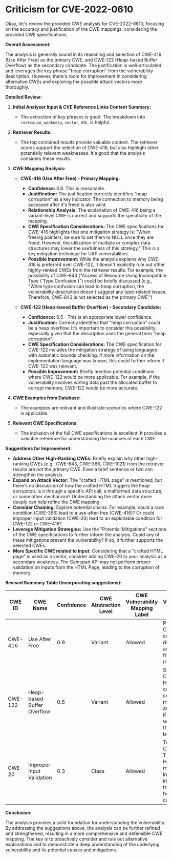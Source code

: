 # Criticism for CVE-2022-0610

Okay, let's review the provided CWE analysis for CVE-2022-0610, focusing on the accuracy and justification of the CWE mappings, considering the provided CWE specifications.

**Overall Assessment:**

The analysis is generally sound in its reasoning and selection of CWE-416 (Use After Free) as the primary CWE, and CWE-122 (Heap-based Buffer Overflow) as the secondary candidate. The justification is well-articulated and leverages the key phrase "heap corruption" from the vulnerability description. However, there's room for improvement in considering alternative CWEs and exploring the possible attack vectors more thoroughly.

**Detailed Review:**

1.  **Initial Analyzer Input & CVE Reference Links Content Summary:**

    *   The extraction of key phrases is good.  The breakdown into `rootcause`, `weakness`, `vector`, etc. is helpful.

2.  **Retriever Results:**

    *   The top combined results provide valuable context. The retriever scores support the selection of CWE-416, but also highlight other potentially relevant weaknesses.  It's good that the analysis considers these results.

3.  **CWE Mapping Analysis:**

    *   **CWE-416 (Use After Free) - Primary Mapping:**

        *   **Confidence:** 0.8. This is reasonable.
        *   **Justification:** The justification correctly identifies "heap corruption" as a key indicator.  The connection to memory being accessed after it's freed is also valid.
        *   **Relationship Analysis:**  The explanation of CWE-416 being a variant-level CWE is correct and supports the specificity of the mapping.
        *   **CWE Specification Considerations:** The CWE specifications for CWE-416 highlights that one mitigation strategy is: "When freeing pointers, be sure to set them to NULL once they are freed. However, the utilization of multiple or complex data structures may lower the usefulness of this strategy." This is a key mitigation technique for UAF vulnerabilities.
        *   **Possible Improvement:** While the analysis explains why CWE-416 is preferred over CWE-122, it doesn't explicitly rule out other highly-ranked CWEs from the retriever results. For example, the possibility of CWE-843 ("Access of Resource Using Incompatible Type ('Type Confusion')") could be briefly discussed (e.g., "While type confusion can lead to heap corruption, the vulnerability description doesn't suggest any type-related issues. Therefore, CWE-843 is not selected as the primary CWE.")

    *   **CWE-122 (Heap-based Buffer Overflow) - Secondary Candidate:**

        *   **Confidence:** 0.5 - This is an appropriate lower confidence.
        *   **Justification:** Correctly identifies that "heap corruption" *could* be a heap overflow.  It's important to consider this possibility, especially given that the description uses the general term "heap corruption".
        *   **CWE Specification Considerations:** The CWE specification for CWE-122 includes the mitigation strategy of using languages with automatic bounds checking. If more information on the implementation language was known, this could further inform if CWE-122 was relevant.
        *   **Possible Improvement:** Briefly mention potential conditions where CWE-122 would be more applicable. For example, if the vulnerability involves writing data past the allocated buffer to corrupt memory, CWE-122 would be more accurate.

4.  **CWE Examples from Database:**

    *   The examples are relevant and illustrate scenarios where CWE-122 is applicable.

5.  **Relevant CWE Specifications:**

    *   The inclusion of the full CWE specifications is excellent. It provides a valuable reference for understanding the nuances of each CWE.

**Suggestions for Improvement:**

*   **Address Other High-Ranking CWEs:** Briefly explain why other high-ranking CWEs (e.g., CWE-843, CWE-366, CWE-1021) from the retriever results are *not* the primary CWE. Even a brief sentence or two can strengthen the analysis.
*   **Expand on Attack Vector:** The "crafted HTML page" is mentioned, but there's no discussion of *how* the crafted HTML triggers the heap corruption.  Is it through a specific API call, a malformed data structure, or some other mechanism? Understanding the attack vector more deeply can help refine the CWE mapping.
*   **Consider Chaining:** Explore potential chains.  For example, could a race condition (CWE-366) lead to a use-after-free (CWE-416)? Or could improper input validation (CWE-20) lead to an exploitable condition for CWE-122 or CWE-416?
*   **Leverage Mitigation Strategies:** Use the "Potential Mitigations" sections of the CWE specifications to further inform the analysis. Could any of these mitigations prevent the vulnerability? If so, it further supports the selected CWEs.
*   **More Specific CWE related to Input:** Considering that a "crafted HTML page" is used as a vector, consider adding CWE-20 to your analysis as a secondary weakness. The Gamepad API may not perform proper validation on inputs from the HTML Page, leading to the corruption of memory.

**Revised Summary Table (Incorporating suggestions):**

| CWE ID | CWE Name | Confidence | CWE Abstraction Level | CWE Vulnerability Mapping Label | CWE-Vulnerability Mapping Notes |
|---|---|---|---|---|---|
| CWE-416 | Use After Free | 0.8 | Variant | Allowed | Primary CWE.  Heap corruption due to accessing freed memory. |
| CWE-122 | Heap-based Buffer Overflow | 0.5 | Variant | Allowed | Secondary Candidate. Heap corruption could also manifest as an overflow if data is written past the allocated bounds. |
| CWE-20 | Improper Input Validation | 0.3 | Class | Allowed | Tertiary Candidate. The crafted HTML page may use improper inputs to trigger the heap corruption |

**Conclusion:**

The analysis provides a solid foundation for understanding the vulnerability. By addressing the suggestions above, the analysis can be further refined and strengthened, resulting in a more comprehensive and defensible CWE mapping. The key is to proactively consider and rule out alternative explanations and to demonstrate a deep understanding of the underlying vulnerability and its potential causes and mitigations.